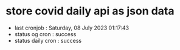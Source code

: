 # store covid daily api as json data

- last cronjob : Saturday, 08 July 2023 01:17:43
- status og cron : success
- status daily cron : success
      
      
